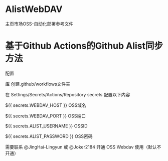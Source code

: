 # AlistWebDAV
主页市场OSS-自动化部署参考文件

# 基于Github Actions的Github Alist同步方法

配置

库 创建.github/workflows文件夹

在 Settings/Secrets/Actions/Repository secrets 配置以下内容

${{ secrets.WEBDAV_HOST }} OSS域名

${{ secrets.WEBDAV_PORT }} OSS端口

${{ secrets.ALIST_USERNAME }}  OSSID

${{ secrets.ALIST_PASSWORD }}  OSS密码

需要联系 @JingHai-Lingyun 或 @Joker2184 开通 OSS Webdav 使用（默认不开通）

